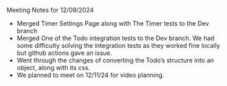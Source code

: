 Meeting Notes for 12/09/2024

- Merged Timer Settings Page along with The Timer tests to the Dev branch
- Merged One of the Todo integration tests to the Dev branch. We had some difficulty solving the integration tests as they worked fine locally but github actions gave an issue.
- Went through the changes of converting the Todo’s structure into an object, along with its css.
- We planned to meet on 12/11/24 for video planning.
